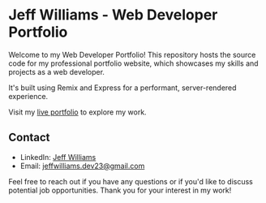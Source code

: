 # Jeff Williams - Web Developer Portfolio

Welcome to my Web Developer Portfolio! This repository hosts the source code for my professional portfolio website, which showcases my skills and projects as a web developer.

It's built using Remix and Express for a performant, server-rendered experience.

Visit my [live portfolio](https://jeffwilliams.xyz) to explore my work.

## Contact

- LinkedIn: [Jeff Williams](https://www.linkedin.com/in/jeffwilliams93)
- Email: jeffwilliams.dev23@gmail.com

Feel free to reach out if you have any questions or if you'd like to discuss potential job opportunities. Thank you for your interest in my work!
